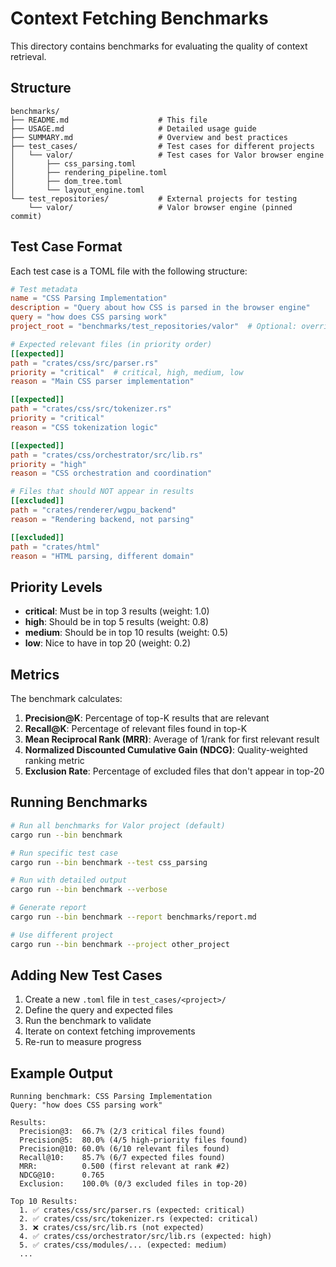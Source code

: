 # Context Fetching Benchmarks

This directory contains benchmarks for evaluating the quality of context retrieval.

## Structure

```
benchmarks/
├── README.md                    # This file
├── USAGE.md                     # Detailed usage guide
├── SUMMARY.md                   # Overview and best practices
├── test_cases/                  # Test cases for different projects
│   └── valor/                   # Test cases for Valor browser engine
│       ├── css_parsing.toml
│       ├── rendering_pipeline.toml
│       ├── dom_tree.toml
│       └── layout_engine.toml
└── test_repositories/           # External projects for testing
    └── valor/                   # Valor browser engine (pinned commit)
```

## Test Case Format

Each test case is a TOML file with the following structure:

```toml
# Test metadata
name = "CSS Parsing Implementation"
description = "Query about how CSS is parsed in the browser engine"
query = "how does CSS parsing work"
project_root = "benchmarks/test_repositories/valor"  # Optional: override default project

# Expected relevant files (in priority order)
[[expected]]
path = "crates/css/src/parser.rs"
priority = "critical"  # critical, high, medium, low
reason = "Main CSS parser implementation"

[[expected]]
path = "crates/css/src/tokenizer.rs"
priority = "critical"
reason = "CSS tokenization logic"

[[expected]]
path = "crates/css/orchestrator/src/lib.rs"
priority = "high"
reason = "CSS orchestration and coordination"

# Files that should NOT appear in results
[[excluded]]
path = "crates/renderer/wgpu_backend"
reason = "Rendering backend, not parsing"

[[excluded]]
path = "crates/html"
reason = "HTML parsing, different domain"
```

## Priority Levels

- **critical**: Must be in top 3 results (weight: 1.0)
- **high**: Should be in top 5 results (weight: 0.8)
- **medium**: Should be in top 10 results (weight: 0.5)
- **low**: Nice to have in top 20 (weight: 0.2)

## Metrics

The benchmark calculates:

1. **Precision@K**: Percentage of top-K results that are relevant
2. **Recall@K**: Percentage of relevant files found in top-K
3. **Mean Reciprocal Rank (MRR)**: Average of 1/rank for first relevant result
4. **Normalized Discounted Cumulative Gain (NDCG)**: Quality-weighted ranking metric
5. **Exclusion Rate**: Percentage of excluded files that don't appear in top-20

## Running Benchmarks

```bash
# Run all benchmarks for Valor project (default)
cargo run --bin benchmark

# Run specific test case
cargo run --bin benchmark --test css_parsing

# Run with detailed output
cargo run --bin benchmark --verbose

# Generate report
cargo run --bin benchmark --report benchmarks/report.md

# Use different project
cargo run --bin benchmark --project other_project
```

## Adding New Test Cases

1. Create a new `.toml` file in `test_cases/<project>/`
2. Define the query and expected files
3. Run the benchmark to validate
4. Iterate on context fetching improvements
5. Re-run to measure progress

## Example Output

```
Running benchmark: CSS Parsing Implementation
Query: "how does CSS parsing work"

Results:
  Precision@3:  66.7% (2/3 critical files found)
  Precision@5:  80.0% (4/5 high-priority files found)
  Precision@10: 60.0% (6/10 relevant files found)
  Recall@10:    85.7% (6/7 expected files found)
  MRR:          0.500 (first relevant at rank #2)
  NDCG@10:      0.765
  Exclusion:    100.0% (0/3 excluded files in top-20)

Top 10 Results:
  1. ✅ crates/css/src/parser.rs (expected: critical)
  2. ✅ crates/css/src/tokenizer.rs (expected: critical)
  3. ❌ crates/css/src/lib.rs (not expected)
  4. ✅ crates/css/orchestrator/src/lib.rs (expected: high)
  5. ✅ crates/css/modules/... (expected: medium)
  ...
```

